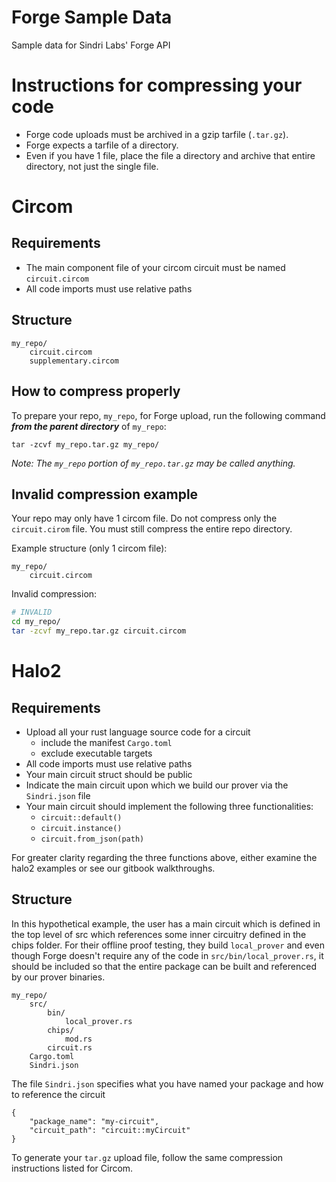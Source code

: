 # Forge Sample Data
Sample data for Sindri Labs' Forge API

# Instructions for compressing your code
- Forge code uploads must be archived in a gzip tarfile (`.tar.gz`).
- Forge expects a tarfile of a directory.
- Even if you have 1 file, place the file a directory and archive that entire directory, not just the single file.

# Circom
## Requirements
- The main component file of your circom circuit must be named `circuit.circom`
- All code imports must use relative paths

## Structure
```
my_repo/
    circuit.circom
    supplementary.circom
```
## How to compress properly
To prepare your repo, `my_repo`, for Forge upload, run the following command ***from the parent directory*** of `my_repo`:
```
tar -zcvf my_repo.tar.gz my_repo/
```
*Note: The `my_repo` portion of `my_repo.tar.gz` may be called anything.*

## Invalid compression example
Your repo may only have 1 circom file. Do not compress only the `circuit.cirom` file. You must still compress the entire repo directory.

Example structure (only 1 circom file):
```
my_repo/
    circuit.circom
```

Invalid compression:
```bash
# INVALID
cd my_repo/
tar -zcvf my_repo.tar.gz circuit.circom
```


# Halo2
## Requirements
- Upload all your rust language source code for a circuit
  - include the manifest `Cargo.toml`
  - exclude executable targets
- All code imports must use relative paths
- Your main circuit struct should be public
- Indicate the main circuit upon which we build our prover via the `Sindri.json` file
- Your main circuit should implement the following three functionalities:
  - `circuit::default()`
  - `circuit.instance()`
  - `circuit.from_json(path)`

For greater clarity regarding the three functions above, either examine the halo2 examples or see our gitbook walkthroughs.

## Structure
In this hypothetical example, the user has a main circuit which is defined in the top level of src which references some inner circuitry defined in the chips folder.  For their offline proof testing, they build `local_prover` and even though Forge doesn't require any of the code in `src/bin/local_prover.rs`, it should be included so that the entire package can be built and referenced by our prover binaries.
```
my_repo/
    src/
        bin/
            local_prover.rs
        chips/
            mod.rs
        circuit.rs
    Cargo.toml
    Sindri.json
```

The file `Sindri.json` specifies what you have named your package and how to reference the circuit
```
{
    "package_name": "my-circuit",
    "circuit_path": "circuit::myCircuit"
}
```

To generate your `tar.gz` upload file, follow the same compression instructions listed for Circom.